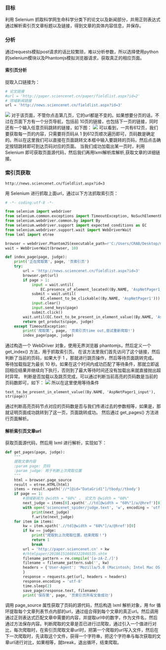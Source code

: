 ### 目标
利用 Selenium 抓取科学网生命科学分类下的论文以及新闻部分，并用正则表达式通过解析索引页文章标题以及链接，得到文章的具体内容信息，并保存。

### 分析
通过requests模拟post请求的话比较繁琐，难以分析参数，所以选择使用python的selenium模块以及Phantomjs模拟浏览器请求，获取真正的相应页面。
#### 索引页分析
捉取入口链接为：
```python
# 论文链接
#url = 'http://paper.sciencenet.cn/paper/fieldlist.aspx?id=2'
# 领域新闻链接
url = 'http://news.sciencenet.cn/fieldlist.aspx?id=3'
```
![](http://ww1.sinaimg.cn/mw690/e2528559gy1fspodp08vlj20vq0qhqa0.jpg)
对于该页面，不管你点击第几页，它的url都是不变的。如果想要分页的话，不过在页面下方有一个分页导航，包括前 10页的链接，也包括下一页的链接，同时还有一个输入任意页码跳转的链接，如下图：
![](http://ww1.sinaimg.cn/large/e2528559gy1fspoimilegj20um02baac.jpg)
可以看到，一共有612页，我们要获取每一页的内容，只需要将页码从 1 到612页顺次遍历即可，页码数是确定的。所以在这里我们可以直接在页面跳转文本框中输入要跳转的页码，然后点击确定按钮跳转即可到达页码对应的页面。
当我们成功加载出某一页时，利用 Selenium 即可获取页面源代码，然后我们再用lxml解析库解析,获取文章的详细链接。

### 索引页获取
```
http://news.sciencenet.cn/fieldlist.aspx?id=3
```
用 Selenium 进行抓取上面url，通过以下方法抓取索引页：
```python
# -*- coding:utf-8 -*-

from selenium import webdriver
from selenium.common.exceptions import TimeoutException, NoSuchElementException
from selenium.webdriver.common.by import By
from selenium.webdriver.support import expected_conditions as EC
from selenium.webdriver.support.wait import WebDriverWait
from lxml import etree

browser = webdriver.PhantomJS(executable_path=r'C:/Users/CRAB/Desktop/mybooks/execute/phantomjs-2.1.1-windows/bin/phantomjs.exe')
wait = WebDriverWait(browser, 10)

def index_page(page, judge):
    print('正在爬取第', page, '页索引页')
    try:
        url = 'http://news.sciencenet.cn/fieldlist.aspx?id=3'
        browser.get(url)
        if page > 1:
            input = wait.until(
                EC.presence_of_element_located((By.NAME, 'AspNetPager1_input')))
            submit = wait.until(
                EC.element_to_be_clickable((By.NAME, 'AspNetPager1')))
            input.clear()
            input.send_keys(page)
            submit.click()
        wait.until(EC.text_to_be_present_in_element_value((By.NAME, 'AspNetPager1_input'), str(page)))
        return get_products(page, judge)
    except TimeoutException:
        print('爬取第', page, '页索引页time out,尝试重新爬取!')
        index_page(page, judge)
```
通过构造一个 WebDriver 对象，使用无界浏览器 phantomjs，然后定义一个 get_index() 方法，用于抓取索引页。
在该方法里我们首先访问了这个链接，然后判断了当前的页码，如果大于 1 ，那就进行跳页操作，然后等待页面跳转完成。
等待加载指定为最长 10 秒。如果在这个时间内成功匹配了等待条件，那就立即返回相应结果并继续向下执行，否则到了最大等待时间还没有加载出来就直接抛出超时异常。
判断是否加载以及跳页完成，可以通过判断当前高亮的页码数是当前的页码数即可，如下：
![](http://ww1.sinaimg.cn/large/e2528559gy1fspoimilegj20um02baac.jpg)
所以在这里使用等待条件 
```
text_to_be_present_in_element_value((By.NAME, 'AspNetPager1_input'), str(page))
```
通过判断高亮页码节点对应的页码数是否与我们传递过去的参数相等，如果是，那就证明页面成功跳转到了这一页，页面跳转成功。
然后通过 get_pages() 方法进行页面解析。

#### 解析索引页文章url
获取页面源代码，然后用 lxml 进行解析，实现如下：
```python
def get_pages(page, judge):
    """
    提取文章内容
    :param page: 页码
    :param judge: 用于判断上次爬取位置
    """
    html = browser.page_source
    result = etree.HTML(html)
    items = result.xpath('//*[@id="DataGrid1"]/tbody//tbody')
    if page == 1:
        #领域新闻为 @width = "60%" ， 论文为 @width = "60%"
        next_judge = items[0].xpath('.//td[@width = "60%"]/a/@href')[0]
        with open('sciencenet_spider/judge.text', 'w', encoding = 'utf-8') as f:
            print(next_judge)
            f.write(next_judge)
    for item in items:
        kw = item.xpath('.//td[@width = "60%"]/a/@href')[0]
        if kw == judge:
            print("爬取到上次爬取位置，结束爬取！")
            return 1
            break
        url = 'http://paper.sciencenet.cn' + kw
        #/htmlpaper/201861510484322846535.shtm
        filename_pattern = re.compile('[a-zA-Z./]')
        filename = filename_pattern.sub('', kw)
        headers = {'User-Agent': 'Mozilla/5.0 (Macintosh; Intel Mac OS X 10_11_4) AppleWebKit/537.36 (KHTML, like Gecko) Chrome/53.0.2785.116 Safari/537.36'
        }
        response = requests.get(url, headers = headers)
        response.encoding = 'utf-8'
        time.sleep(2)
        save_page(response.text, filename)
        print('保存第', page, '页索引页所有文章成功') 

```
调用 page_source 属性获取了页码的源代码，然后构造 lxml 解析对象，用 for 循环提取每个文章列表节点内部的url，通过组合得到每个文章的真正url。然后调用
通过正则表达式匹配文章中需要的内容，并提取url中的数字，作为文件名，然后通过方法保存内容。判断爬取的文章是否已进行过爬取，通过引入一个值进行对比，每次爬取时，在索引页爬取文章url时，把第一个爬取的url写入文件，然后在下一次爬取时，先读取这个文件，获得一个字符串，把这个字符串与每次获取的文章url进行对比，如果相等，就break，退出循环，结束爬取。